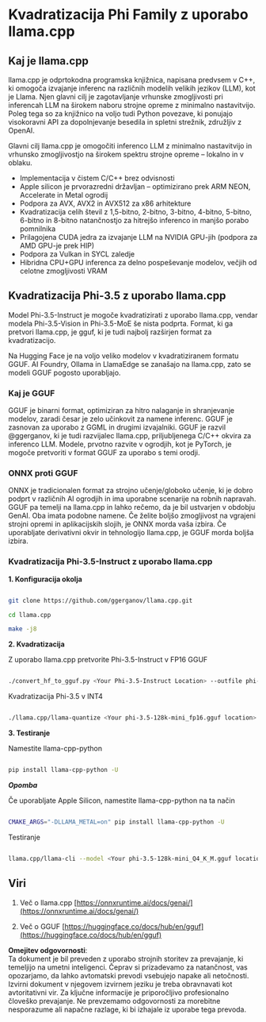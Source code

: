 # **Kvadratizacija Phi Family z uporabo llama.cpp**

## **Kaj je llama.cpp**

llama.cpp je odprtokodna programska knjižnica, napisana predvsem v C++, ki omogoča izvajanje inferenc na različnih modelih velikih jezikov (LLM), kot je Llama. Njen glavni cilj je zagotavljanje vrhunske zmogljivosti pri inferencah LLM na širokem naboru strojne opreme z minimalno nastavitvijo. Poleg tega so za knjižnico na voljo tudi Python povezave, ki ponujajo visokoravni API za dopolnjevanje besedila in spletni strežnik, združljiv z OpenAI.

Glavni cilj llama.cpp je omogočiti inferenco LLM z minimalno nastavitvijo in vrhunsko zmogljivostjo na širokem spektru strojne opreme – lokalno in v oblaku.

- Implementacija v čistem C/C++ brez odvisnosti
- Apple silicon je prvorazredni državljan – optimizirano prek ARM NEON, Accelerate in Metal ogrodij
- Podpora za AVX, AVX2 in AVX512 za x86 arhitekture
- Kvadratizacija celih števil z 1,5-bitno, 2-bitno, 3-bitno, 4-bitno, 5-bitno, 6-bitno in 8-bitno natančnostjo za hitrejšo inferenco in manjšo porabo pomnilnika
- Prilagojena CUDA jedra za izvajanje LLM na NVIDIA GPU-jih (podpora za AMD GPU-je prek HIP)
- Podpora za Vulkan in SYCL zaledje
- Hibridna CPU+GPU inferenca za delno pospeševanje modelov, večjih od celotne zmogljivosti VRAM

## **Kvadratizacija Phi-3.5 z uporabo llama.cpp**

Model Phi-3.5-Instruct je mogoče kvadratizirati z uporabo llama.cpp, vendar modela Phi-3.5-Vision in Phi-3.5-MoE še nista podprta. Format, ki ga pretvori llama.cpp, je gguf, ki je tudi najbolj razširjen format za kvadratizacijo.

Na Hugging Face je na voljo veliko modelov v kvadratiziranem formatu GGUF. AI Foundry, Ollama in LlamaEdge se zanašajo na llama.cpp, zato se modeli GGUF pogosto uporabljajo.

### **Kaj je GGUF**

GGUF je binarni format, optimiziran za hitro nalaganje in shranjevanje modelov, zaradi česar je zelo učinkovit za namene inferenc. GGUF je zasnovan za uporabo z GGML in drugimi izvajalniki. GGUF je razvil @ggerganov, ki je tudi razvijalec llama.cpp, priljubljenega C/C++ okvira za inferenco LLM. Modele, prvotno razvite v ogrodjih, kot je PyTorch, je mogoče pretvoriti v format GGUF za uporabo s temi orodji.

### **ONNX proti GGUF**

ONNX je tradicionalen format za strojno učenje/globoko učenje, ki je dobro podprt v različnih AI ogrodjih in ima uporabne scenarije na robnih napravah. GGUF pa temelji na llama.cpp in lahko rečemo, da je bil ustvarjen v obdobju GenAI. Oba imata podobne namene. Če želite boljšo zmogljivost na vgrajeni strojni opremi in aplikacijskih slojih, je ONNX morda vaša izbira. Če uporabljate derivativni okvir in tehnologijo llama.cpp, je GGUF morda boljša izbira.

### **Kvadratizacija Phi-3.5-Instruct z uporabo llama.cpp**

**1. Konfiguracija okolja**


```bash

git clone https://github.com/ggerganov/llama.cpp.git

cd llama.cpp

make -j8

```


**2. Kvadratizacija**

Z uporabo llama.cpp pretvorite Phi-3.5-Instruct v FP16 GGUF


```bash

./convert_hf_to_gguf.py <Your Phi-3.5-Instruct Location> --outfile phi-3.5-128k-mini_fp16.gguf

```

Kvadratizacija Phi-3.5 v INT4


```bash

./llama.cpp/llama-quantize <Your phi-3.5-128k-mini_fp16.gguf location> ./gguf/phi-3.5-128k-mini_Q4_K_M.gguf Q4_K_M

```


**3. Testiranje**

Namestite llama-cpp-python


```bash

pip install llama-cpp-python -U

```

***Opomba*** 

Če uporabljate Apple Silicon, namestite llama-cpp-python na ta način


```bash

CMAKE_ARGS="-DLLAMA_METAL=on" pip install llama-cpp-python -U

```

Testiranje 


```bash

llama.cpp/llama-cli --model <Your phi-3.5-128k-mini_Q4_K_M.gguf location> --prompt "<|user|>\nCan you introduce .NET<|end|>\n<|assistant|>\n"  --gpu-layers 10

```



## **Viri**

1. Več o llama.cpp [https://onnxruntime.ai/docs/genai/](https://onnxruntime.ai/docs/genai/)

2. Več o GGUF [https://huggingface.co/docs/hub/en/gguf](https://huggingface.co/docs/hub/en/gguf)

**Omejitev odgovornosti**:  
Ta dokument je bil preveden z uporabo strojnih storitev za prevajanje, ki temeljijo na umetni inteligenci. Čeprav si prizadevamo za natančnost, vas opozarjamo, da lahko avtomatski prevodi vsebujejo napake ali netočnosti. Izvirni dokument v njegovem izvirnem jeziku je treba obravnavati kot avtoritativni vir. Za ključne informacije je priporočljivo profesionalno človeško prevajanje. Ne prevzemamo odgovornosti za morebitne nesporazume ali napačne razlage, ki bi izhajale iz uporabe tega prevoda.